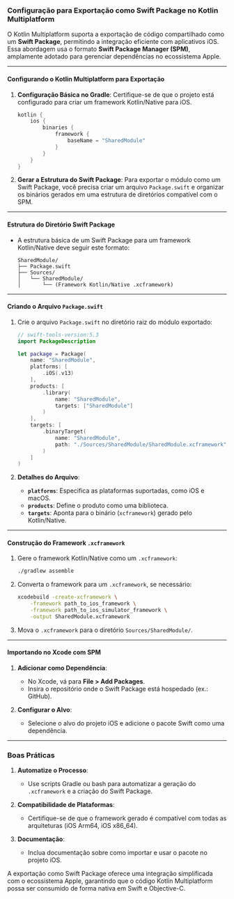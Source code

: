 ### Configuração para Exportação como Swift Package no Kotlin Multiplatform

O Kotlin Multiplatform suporta a exportação de código compartilhado como um **Swift Package**, permitindo a integração eficiente com aplicativos iOS. Essa abordagem usa o formato **Swift Package Manager (SPM)**, amplamente adotado para gerenciar dependências no ecossistema Apple.

---

#### Configurando o Kotlin Multiplatform para Exportação

1. **Configuração Básica no Gradle**:
   Certifique-se de que o projeto está configurado para criar um framework Kotlin/Native para iOS.

   ```kotlin
   kotlin {
       ios {
           binaries {
               framework {
                   baseName = "SharedModule"
               }
           }
       }
   }
   ```

2. **Gerar a Estrutura do Swift Package**:
   Para exportar o módulo como um Swift Package, você precisa criar um arquivo `Package.swift` e organizar os binários gerados em uma estrutura de diretórios compatível com o SPM.

---

#### Estrutura do Diretório Swift Package

- A estrutura básica de um Swift Package para um framework Kotlin/Native deve seguir este formato:
  ```
  SharedModule/
  ├── Package.swift
  ├── Sources/
  │   └── SharedModule/
  │       └── (Framework Kotlin/Native .xcframework)
  ```

---

#### Criando o Arquivo `Package.swift`

1. Crie o arquivo `Package.swift` no diretório raiz do módulo exportado:
   ```swift
   // swift-tools-version:5.3
   import PackageDescription

   let package = Package(
       name: "SharedModule",
       platforms: [
           .iOS(.v13)
       ],
       products: [
           .library(
               name: "SharedModule",
               targets: ["SharedModule"]
           )
       ],
       targets: [
           .binaryTarget(
               name: "SharedModule",
               path: "./Sources/SharedModule/SharedModule.xcframework"
           )
       ]
   )
   ```

2. **Detalhes do Arquivo**:
   - **`platforms`**: Especifica as plataformas suportadas, como iOS e macOS.
   - **`products`**: Define o produto como uma biblioteca.
   - **`targets`**: Aponta para o binário (`xcframework`) gerado pelo Kotlin/Native.

---

#### Construção do Framework `.xcframework`

1. Gere o framework Kotlin/Native como um `.xcframework`:
   ```bash
   ./gradlew assemble
   ```

2. Converta o framework para um `.xcframework`, se necessário:
   ```bash
   xcodebuild -create-xcframework \
       -framework path_to_ios_framework \
       -framework path_to_ios_simulator_framework \
       -output SharedModule.xcframework
   ```

3. Mova o `.xcframework` para o diretório `Sources/SharedModule/`.

---

#### Importando no Xcode com SPM

1. **Adicionar como Dependência**:
   - No Xcode, vá para **File > Add Packages**.
   - Insira o repositório onde o Swift Package está hospedado (ex.: GitHub).

2. **Configurar o Alvo**:
   - Selecione o alvo do projeto iOS e adicione o pacote Swift como uma dependência.

---

### Boas Práticas

1. **Automatize o Processo**:
   - Use scripts Gradle ou bash para automatizar a geração do `.xcframework` e a criação do Swift Package.

2. **Compatibilidade de Plataformas**:
   - Certifique-se de que o framework gerado é compatível com todas as arquiteturas (iOS Arm64, iOS x86_64).

3. **Documentação**:
   - Inclua documentação sobre como importar e usar o pacote no projeto iOS.

A exportação como Swift Package oferece uma integração simplificada com o ecossistema Apple, garantindo que o código Kotlin Multiplatform possa ser consumido de forma nativa em Swift e Objective-C.